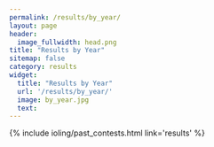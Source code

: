 ```yaml
---
permalink: /results/by_year/
layout: page
header:
  image_fullwidth: head.png
title: "Results by Year"
sitemap: false
category: results
widget:
  title: "Results by Year"
  url: '/results/by_year/'
  image: by_year.jpg
  text: 
---
```


{% include ioling/past_contests.html link='results' %}